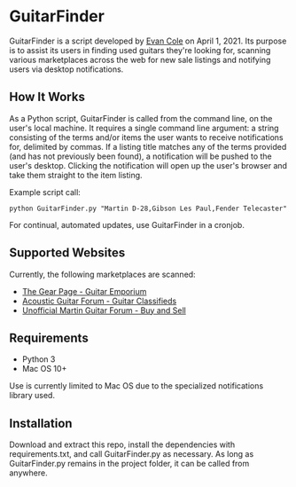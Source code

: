 # GuitarFinder
GuitarFinder is a script developed by [Evan Cole](https://github.com/ecole96) on April 1, 2021. Its purpose is to assist its users in finding used guitars they're looking for, scanning various marketplaces across the web for new sale listings and notifying users via desktop notifications.

## How It Works
As a Python script, GuitarFinder is called from the command line, on the user's local machine. It requires a single command line argument: a string consisting of the terms and/or items the user wants to receive notifications for, delimited by commas. If a listing title matches any of the terms provided (and has not previously been found), a notification will be pushed to the user's desktop. Clicking the notification will open up the user's browser and take them straight to the item listing.

Example script call:
```
python GuitarFinder.py "Martin D-28,Gibson Les Paul,Fender Telecaster"
```

For continual, automated updates, use GuitarFinder in a cronjob.

## Supported Websites
Currently, the following marketplaces are scanned:
* [The Gear Page - Guitar Emporium](https://www.thegearpage.net/board/index.php?forums/guitar-emporium.22/)
* [Acoustic Guitar Forum - Guitar Classifieds](https://www.acousticguitarforum.com/forums/forumdisplay.php?f=17)
* [Unofficial Martin Guitar Forum - Buy and Sell](https://umgf.com/buy-and-sell-f23/)

## Requirements
* Python 3
* Mac OS 10+ 

Use is currently limited to Mac OS due to the specialized notifications library used. 

## Installation
Download and extract this repo, install the dependencies with requirements.txt, and call GuitarFinder.py as necessary. As long as GuitarFinder.py remains in the project folder, it can be called from anywhere.